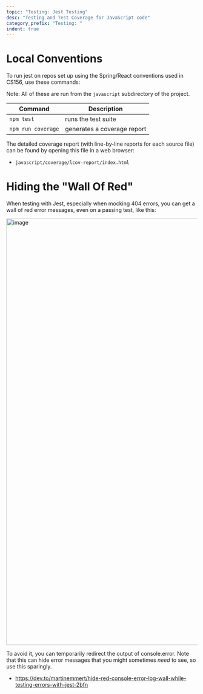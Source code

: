 ```yaml
---
topic: "Testing: Jest Testing"
desc: "Testing and Test Coverage for JavaScript code"
category_prefix: "Testing: "
indent: true
---
```



# Local Conventions

To run jest on repos set up using the Spring/React conventions used in CS156, use these commands:

Note: All of these are run from the `javascript` subdirectory of the project.

| Command | Description |
|-|-|
|`npm test`| runs the test suite |
|`npm run coverage`| generates a coverage report |


The detailed coverage report (with line-by-line reports for each source file) can be found by opening this file in a web browser:
* `javascript/coverage/lcov-report/index.html`


# Hiding the "Wall Of Red"

When testing with Jest, especially when mocking 404 errors, you can get a wall of red error messages, even on a passing test, like this:

<img width="1124" alt="image" src="https://user-images.githubusercontent.com/1119017/166522677-98da7cf9-f386-4691-b888-f14d6b7aa8c7.png">

To avoid it, you can temporarily redirect the output of console.error.  Note that this can hide error messages that you might sometimes *need* to see,
so use this sparingly.

* <https://dev.to/martinemmert/hide-red-console-error-log-wall-while-testing-errors-with-jest-2bfn>
